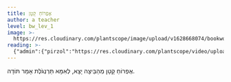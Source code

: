 ```yaml
---
title: אֶפְרוֹחַ קָטָן
author: a teacher
level: bw_lev_1
image: >-
  https://res.cloudinary.com/plantscope/image/upload/v1628668074/bookworm_webapp/illustrations/aqtfh_siz.jpg
reading: >-
  {"admin":{"pirzol":"https://res.cloudinary.com/plantscope/video/upload/v1630409836/Admin%20recordings/mi00xzccipsg41scigwv.mp3"},"educator":{"rzrhwbyz@gmail.com":"https://res.cloudinary.com/plantscope/video/upload/v1630409991/Admin%20recordings/vcrmsbemfgjgqubvfezd.mp3"}}
---
```

אֶפְרוֹחַ קָטָן
מְהַבֵּיצָה יָצָא,
לְאִמָּא תַּרְנְגֹלֶת
אָמַר תּוֹדָה.
